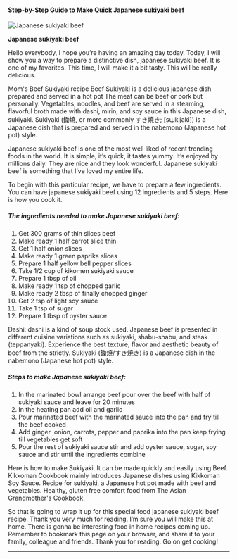             

#### Step-by-Step Guide to Make Quick Japanese sukiyaki beef

![Japanese sukiyaki beef](https://img-global.cpcdn.com/recipes/5162553727516672/751x532cq70/japanese-sukiyaki-beef-recipe-main-photo.jpg)

**Japanese sukiyaki beef**

Hello everybody, I hope you’re having an amazing day today. Today, I will show you a way to prepare a distinctive dish, japanese sukiyaki beef. It is one of my favorites. This time, I will make it a bit tasty. This will be really delicious.

Mom's Beef Sukiyaki recipe Beef Sukiyaki is a delicious japanese dish prepared and served in a hot pot The meat can be beef or pork but personally. Vegetables, noodles, and beef are served in a steaming, flavorful broth made with dashi, mirin, and soy sauce in this Japanese dish, sukiyaki. Sukiyaki (鋤焼, or more commonly すき焼き; \[sɯ̥kijaki\]) is a Japanese dish that is prepared and served in the nabemono (Japanese hot pot) style.

Japanese sukiyaki beef is one of the most well liked of recent trending foods in the world. It is simple, it’s quick, it tastes yummy. It’s enjoyed by millions daily. They are nice and they look wonderful. Japanese sukiyaki beef is something that I’ve loved my entire life.

To begin with this particular recipe, we have to prepare a few ingredients. You can have japanese sukiyaki beef using 12 ingredients and 5 steps. Here is how you cook it.

##### The ingredients needed to make Japanese sukiyaki beef:

1.  Get 300 grams of thin slices beef
2.  Make ready 1 half carrot slice thin
3.  Get 1 half onion slices
4.  Make ready 1 green paprika slices
5.  Prepare 1 half yellow bell pepper slices
6.  Take 1/2 cup of kikomen sukiyaki sauce
7.  Prepare 1 tbsp of oil
8.  Make ready 1 tsp of chopped garlic
9.  Make ready 2 tbsp of finally chopped ginger
10.  Get 2 tsp of light soy sauce
11.  Take 1 tsp of sugar
12.  Prepare 1 tbsp of oyster sauce

Dashi: dashi is a kind of soup stock used. Japanese beef is presented in different cuisine variations such as sukiyaki, shabu-shabu, and steak (teppanyaki). Experience the best texture, flavor and aesthetic beauty of beef from the strictly. Sukiyaki (鋤焼/すき焼き) is a Japanese dish in the nabemono (Japanese hot pot) style.

##### Steps to make Japanese sukiyaki beef:

1.  In the marinated bowl arrange beef pour over the beef with half of sukiyaki sauce and leave for 20 minutes
2.  In the heating pan add oil and garlic
3.  Pour marinated beef with the marinated sauce into the pan and fry till the beef cooked
4.  Add ginger ,onion, carrots, pepper and paprika into the pan keep frying till vegetables get soft
5.  Pour the rest of sukiyaki sauce stir and add oyster sauce, sugar, soy sauce and stir until the ingredients combine

Here is how to make Sukiyaki. It can be made quickly and easily using Beef. Kikkoman Cookbook mainly introduces Japanese dishes using Kikkoman Soy Sauce. Recipe for sukiyaki, a Japanese hot pot made with beef and vegetables. Healthy, gluten free comfort food from The Asian Grandmother's Cookbook.

So that is going to wrap it up for this special food japanese sukiyaki beef recipe. Thank you very much for reading. I’m sure you will make this at home. There is gonna be interesting food in home recipes coming up. Remember to bookmark this page on your browser, and share it to your family, colleague and friends. Thank you for reading. Go on get cooking!

* * *